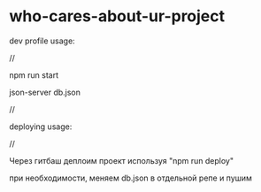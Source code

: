 # who-cares-about-ur-project


dev profile usage:

//

npm run start

json-server db.json 

//


deploying usage: 

// 

Через гитбаш деплоим проект используя "npm run deploy"

при необходимости, меняем db.json в отдельной репе
и пушим
